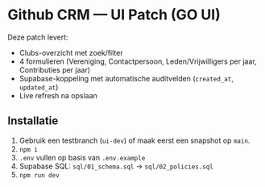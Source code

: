 
# Github CRM — UI Patch (GO UI)

Deze patch levert:
- Clubs-overzicht met zoek/filter
- 4 formulieren (Vereniging, Contactpersoon, Leden/Vrijwilligers per jaar, Contributies per jaar)
- Supabase-koppeling met automatische auditvelden (`created_at`, `updated_at`)
- Live refresh na opslaan

## Installatie
1) Gebruik een testbranch (`ui-dev`) of maak eerst een snapshot op `main`.
2) `npm i`
3) `.env` vullen op basis van `.env.example`
4) Supabase SQL: `sql/01_schema.sql` → `sql/02_policies.sql`
5) `npm run dev`
